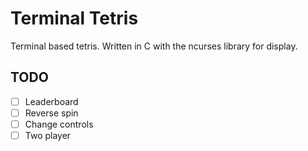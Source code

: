 # Terminal Tetris

Terminal based tetris. Written in C with the ncurses library for display.


## TODO
- [ ] Leaderboard
- [ ] Reverse spin
- [ ] Change controls
- [ ] Two player
